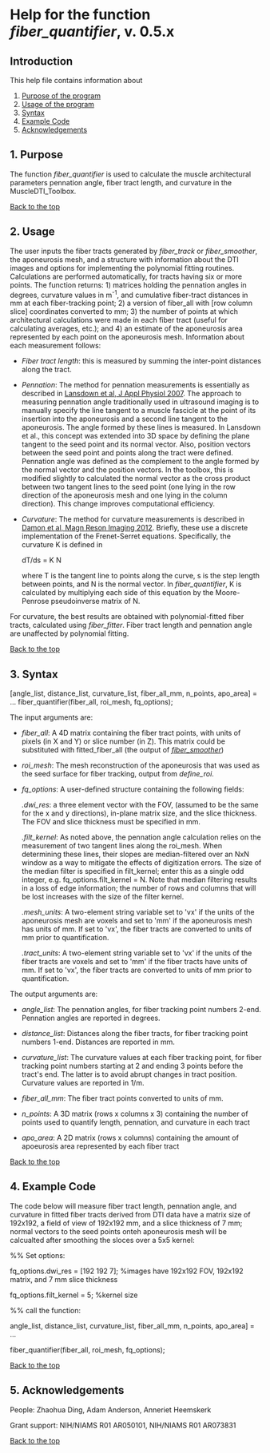 # Help for the function <i>fiber_quantifier</i>, v. 0.5.x

## Introduction

This help file contains information about
1) [Purpose of the program](https://github.com/bdamon/MuscleDTI_Toolbox/blob/master/Help/Help-for-fiber_quantifier.md#1-purpose)
2) [Usage of the program](https://github.com/bdamon/MuscleDTI_Toolbox/blob/master/Help/Help-for-fiber_quantifier.md#2-usage)
3) [Syntax](https://github.com/bdamon/MuscleDTI_Toolbox/blob/master/Help/Help-for-fiber_quantifier.md#3-Syntax)
4) [Example Code](https://github.com/bdamon/MuscleDTI_Toolbox/blob/master/Help/Help-for-fiber_quantifier.md#4-Example-Code)
5) [Acknowledgements](https://github.com/bdamon/MuscleDTI_Toolbox/blob/master/Help/Help-for-fiber_quantifier.md#5-Acknowledgements)

## 1. Purpose
 
The function <i>fiber_quantifier</i> is used to calculate the muscle architectural parameters pennation angle, fiber tract length, and curvature in the MuscleDTI_Toolbox. 

[Back to the top](https://github.com/bdamon/MuscleDTI_Toolbox/blob/master/Help/Help-for-fiber_quantifier.md)

## 2. Usage
The user inputs the fiber tracts generated by <i>fiber_track</i> or <i>fiber_smoother</i>, the aponeurosis mesh, and a structure with information about the DTI images and options for implementing the polynomial fitting routines.  Calculations are performed automatically, for tracts having six or more points.  The function returns: 1) matrices holding the pennation angles in degrees, curvature values in m<sup>-1</sup>, and cumulative fiber-tract distances in mm at each fiber-tracking point; 2) a version of fiber_all with [row column slice] coordinates converted to mm; 3) the number of points at which architectural calculations were made in each fiber tract (useful for calculating averages, etc.); and 4) an estimate of the aponeurosis area represented by each point on the aponeurosis mesh. Information about each measurement follows:

* <i>Fiber tract length</i>: this is measured by summing the inter-point distances along the tract.

* <i>Pennation</i>: The method for pennation measurements is essentially as described in [Lansdown et al, J Appl Physiol 2007](https://pubmed.ncbi.nlm.nih.gov/17446411/). The approach to measuring pennation angle traditionally used in ultrasound imaging is to manually specify the line tangent to a muscle fascicle at the point of its insertion into the aponeurosis and a second line tangent to the aponeurosis. The angle formed by these lines is measured. In Lansdown et al., this concept was extended into 3D space by defining the plane tangent to the seed point and its normal vector. Also, position vectors between the seed point and points along the tract were defined.  Pennation angle was defined as the complement to the angle formed by the normal vector and the position vectors.  In the toolbox, this is modified slightly to calculated the normal vector as the cross product between two tangent lines to the seed point (one lying in the row direction of the aponeurosis mesh and one lying in the column direction). This change improves computational efficiency. 

* <i>Curvature</i>: The method for curvature measurements is described in [Damon et al, Magn Reson Imaging 2012](https://pubmed.ncbi.nlm.nih.gov/22503094/). Briefly, these use a discrete implementation of the Frenet-Serret equations. Specifically, the curvature K is defined in 

     dT/ds = K N
     
  where T is the tangent line to points along the curve, s is the step length between points, and N is the normal vector. In <i>fiber_quantifier</i>, K is calculated by multiplying each side of this equation by the Moore-Penrose pseudoinverse matrix of N.

For curvature, the best results are obtained with polynomial-fitted fiber tracts, calculated using <i>fiber_fitter</i>. Fiber tract length and pennation angle are unaffected by polynomial fitting.

[Back to the top](https://github.com/bdamon/MuscleDTI_Toolbox/blob/master/Help/Help-for-fiber_quantifier.md)

## 3. Syntax

[angle_list, distance_list, curvature_list, fiber_all_mm, n_points, apo_area] = ...
   fiber_quantifier(fiber_all, roi_mesh, fq_options);

The input arguments are:
 
* <i>fiber_all</i>: A 4D matrix containing the fiber tract points, with units of pixels (in X and Y) or slice number (in Z). This matrix could be substituted with fitted_fiber_all (the output of [<i>fiber_smoother</i>](https://github.com/bdamon/MuscleDTI_Toolbox/blob/master/Help/Help-for-fiber_smoother.md))

* <i>roi_mesh</i>: The mesh reconstruction of the aponeurosis that was used as the seed surface for fiber tracking, output from <i>define_roi</i>.

* <i>fq_options</i>: A user-defined structure containing the following fields:

   <i>.dwi_res</i>: a three element vector with the FOV, (assumed to be the same for the x and y directions), in-plane matrix size, and the slice thickness. The FOV and slice thickness must be specified in mm.

   <i>.filt_kernel</i>: As noted above, the pennation angle calculation relies on the measurement of two tangent lines along the roi_mesh. When determining these lines, their slopes are median-filtered over an NxN window as a way to mitigate the effects of digitization errors. The size of the median filter is specified in filt_kernel; enter this as a single odd integer, e.g. fq_options.filt_kernel = N.  Note that median filtering results in a loss of edge information; the number of rows and columns that will be lost increases with the size of the filter kernel.
   
   <i>.mesh_units</i>:  A two-element string variable set to 'vx' if the units of the aponeurosis mesh are voxels and set to 'mm' if the aponeurosis mesh has units of mm. If set to 'vx', the fiber tracts are converted to units of mm prior to quantification.
   
   <i>.tract_units</i>: A two-element string variable set to 'vx' if the units of the fiber tracts are voxels and set to 'mm' if the fiber tracts have units of mm. If set to 'vx', the fiber tracts are converted to units of mm prior to quantification.

The output arguments are:
* <i>angle_list</i>: The pennation angles, for fiber tracking point numbers 2-end. Pennation angles are reported in degrees.

* <i>distance_list</i>: Distances along the fiber tracts, for fiber tracking point numbers 1-end. Distances are reported in mm.

* <i>curvature_list</i>: The curvature values at each fiber tracking point, for fiber tracking point numbers starting at 2 and ending 3 points before the tract's end. The latter is to avoid abrupt changes in tract position.  Curvature values are reported in 1/m.

* <i>fiber_all_mm</i>: The fiber tract points converted to units of mm.

* <i>n_points</i>: A 3D matrix (rows x columns x 3) containing the number of points used to quantify length, pennation, and curvature in each tract

* <i>apo_area</i>: A 2D matrix (rows x columns) containing the amount of apoeurosis area represented by each fiber tract

[Back to the top](https://github.com/bdamon/MuscleDTI_Toolbox/blob/master/Help/Help-for-fiber_quantifier.md)

## 4. Example Code
The code below will measure fiber tract length, pennation angle, and curvature in fitted fiber tracts derived from DTI data have a matrix size of 192x192, a field of view of 192x192 mm, and a slice thickness of 7 mm; normal vectors to the seed points onteh aponeurosis mesh will be calcualted after smoothing the sloces over a 5x5 kernel:

%% Set options:

fq_options.dwi_res = [192 192 7];            %images have 192x192 FOV, 192x192 matrix, and 7 mm slice thickness

fq_options.filt_kernel = 5;                  %kernel size

%% call the function:

angle_list, distance_list, curvature_list, fiber_all_mm, n_points, apo_area] = ...

   fiber_quantifier(fiber_all, roi_mesh, fq_options);

[Back to the top](https://github.com/bdamon/MuscleDTI_Toolbox/blob/master/Help/Help-for-fiber_quantifier.md)
## 5. Acknowledgements
 People: Zhaohua Ding, Adam Anderson, Anneriet Heemskerk
 
 Grant support: NIH/NIAMS R01 AR050101, NIH/NIAMS R01 AR073831

[Back to the top](https://github.com/bdamon/MuscleDTI_Toolbox/blob/master/Help/Help-for-fiber_quantifier.md)
